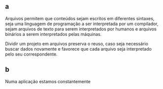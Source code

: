 ## a

Arquivos permitem que conteúdos sejam escritos em diferentes sintaxes, seja uma linguagem de programação a ser interpretada por um compilador, sejam arquivos de texto para serem interpretados por humanos e arquivos binários a serem interpretados pelas máquinas.

Dividir um projeto em arquivos preserva o reuso, caso seja necessário buscar dados novamente e favorece que cada arquivo seja interpretado pelo seu correspondente.

## b

Numa aplicação estamos constantemente 